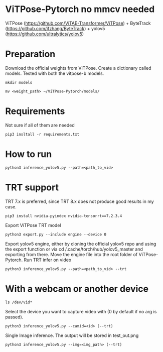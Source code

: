 # ViTPose-Pytorch no mmcv needed

ViTPose (https://github.com/ViTAE-Transformer/ViTPose) + ByteTrack (https://github.com/ifzhang/ByteTrack) + yolov5 (https://github.com/ultralytics/yolov5)
# Preparation
Download the official weights from ViTPose. Create a dictionary called models.
Tested with both the vitpose-b models.
```
mkdir models
```
```
mv <weight_path> ~/ViTPose-Pytorch/models/
```
# Requirements
Not sure if all of them are needed
```
pip3 insltall -r requirements.txt
```
# How to run
```
python3 inference_yolov5.py --path=<path_to_vid>
```

# TRT support
TRT 7.x is preferred, since TRT 8.x does not produce good results in my case.
```
pip3 install nvidia-pyindex nvidia-tensorrt==7.2.3.4
```
Export ViTPose TRT model 
```
python3 export.py --include engine --device 0
```
Export yolov5 engine, either by cloning the official yolov5 repo and using the export function or via cd /.cache/torch/hub/yolov5_master and 
exporting from there. Move the engine file into the root folder of ViTPose-Pytorch.
Run TRT infer on video

```
python3 inference_yolov5.py --path=<path_to_vid> --trt
```
# With a webcam or another device
```
ls /dev/vid*
```
Select the device you want to capture video with (0 by default if no arg is passed).

```
python3 inference_yolov5.py --camid=<id> (--trt)
```

Single Image inference. The output will be stored in test_out.png

```
python3 inference_yolov5.py --img=<img_path> (--trt)
```
